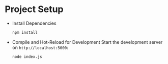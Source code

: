 # Project Setup

- Install Dependencies
  ```bash
  npm install

- Compile and Hot-Reload for Development
Start the development server on `http://localhost:5000`:
  ```bash
  node index.js

